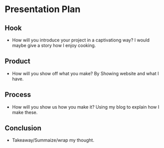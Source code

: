 # Presentation Plan

## Hook
* How will you introduce your project in a captivationg way?
  I would maybe give a story how I enjoy cooking.

## Product
* How will you show off what you make?
  By Showing website and what I have.

## Process
* How will you show us how you make it?
  Using my blog to explain how I make these.

## Conclusion
* Takeaway/Summaize/wrap my thought.

<!-- EXAMPLE

## Hook
* Verbal riddle of GGD

## Product
* GIF/Demo of example/non-example

## Process
* Flowchart of plan
  * MVP: noun -> door -> yes/no
  * Beyond MVP: noun -> word relation API -> noun API -> yes/no, with counterexample
* Code snippets of:
  * MVP
  * Both APIs
  * Challenge with API keys

## Conclusion
* [URL to project]
* Takeaways
  * Less = more: the heart of the riddle was one line of code; it obviously took more to make the entire thing work, but one complicated line of regular expressions was essentially the solution to the riddle
  * Expect the unexpected: it’s important to budget time for things you don’t account for; for example, I didn’t consider the fact that I would need another entire API to detect nouns
  * Determination is key: ironically enough, I had to make my API keys private. At first, it didn’t seem like it was possible, which meant I couldn’t publish my app. But after all of that hard work, I was determined to find a solution, and I found it in config variables.
* "Presentation can’t, but a speech can"


-->
